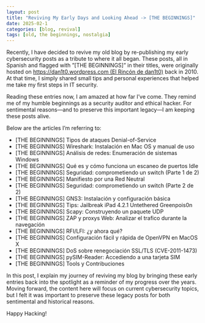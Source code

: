 ```yaml
---
layout: post
title: "Reviving My Early Days and Looking Ahead -> [THE BEGINNINGS]"
date: 2025-02-1
categories: [blog, revival]
tags: [old, the beginnings, nostalgia]
---
```


Recently, I have decided to revive my old blog by re-publishing my early cybersecurity posts as a tribute to where it all began. These posts, all in Spanish and flagged with ”[THE BEGINNINGS]” in their titles, were originally hosted on [https://dan1t0.wordpress.com (El Rincón de dan1t0)](https://dan1t0.wordpress.com) back in 2010. At that time, I simply shared small tips and personal experiences that helped me take my first steps in IT security.

Reading these entries now, I am amazed at how far I’ve come. They remind me of my humble beginnings as a security auditor and ethical hacker. For sentimental reasons—and to preserve this important legacy—I am keeping these posts alive.

Below are the articles I’m referring to:
* [THE BEGINNINGS] Tipos de ataques Denial-of-Service
* [THE BEGINNINGS] Wireshark: Instalación en Mac OS y manual de uso
* [THE BEGINNINGS] Análisis de redes: Enumeración de sistemas Windows
* [THE BEGINNINGS] Qué es y cómo funciona un escaneo de puertos Idle
* [THE BEGINNINGS] Seguridad: comprometiendo un switch (Parte 1 de 2)
* [THE BEGINNINGS] Manifiesto por una Red Neutral
* [THE BEGINNINGS] Seguridad: comprometiendo un switch (Parte 2 de 2)
* [THE BEGINNINGS] GNS3: Instalación y configuración básica
* [THE BEGINNINGS] Tips: Jailbreak iPad 4.2.1 Untethered Greenpois0n
* [THE BEGINNINGS] Scapy: Construyendo un paquete UDP
* [THE BEGINNINGS] ZAP y proxys Web: Analizar el trafico durante la navegación
* [THE BEGINNINGS] RFI/LFI: ¿y ahora qué?
* [THE BEGINNINGS] Configuración fácil y rápida de OpenVPN en MacOS X
* [THE BEGINNINGS] DoS sobre renegociación SSL/TLS (CVE-2011-1473)
* [THE BEGINNINGS] pySIM-Reader: Accediendo a una tarjeta SIM
* [THE BEGINNINGS] Tools y Contribuciones

In this post, I explain my journey of reviving my blog by bringing these early entries back into the spotlight as a reminder of my progress over the years. Moving forward, the content here will focus on current cybersecurity topics, but I felt it was important to preserve these legacy posts for both sentimental and historical reasons.

Happy Hacking!
